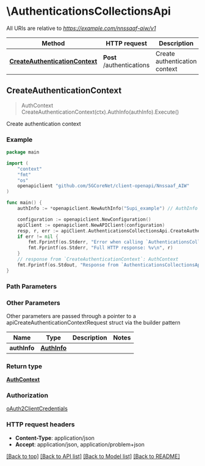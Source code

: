 # \AuthenticationsCollectionsApi

All URIs are relative to *https://example.com/nnssaaf-aiw/v1*

Method | HTTP request | Description
------------- | ------------- | -------------
[**CreateAuthenticationContext**](AuthenticationsCollectionsApi.md#CreateAuthenticationContext) | **Post** /authentications | Create authentication context



## CreateAuthenticationContext

> AuthContext CreateAuthenticationContext(ctx).AuthInfo(authInfo).Execute()

Create authentication context

### Example

```go
package main

import (
    "context"
    "fmt"
    "os"
    openapiclient "github.com/5GCoreNet/client-openapi/Nnssaaf_AIW"
)

func main() {
    authInfo := *openapiclient.NewAuthInfo("Supi_example") // AuthInfo | 

    configuration := openapiclient.NewConfiguration()
    apiClient := openapiclient.NewAPIClient(configuration)
    resp, r, err := apiClient.AuthenticationsCollectionsApi.CreateAuthenticationContext(context.Background()).AuthInfo(authInfo).Execute()
    if err != nil {
        fmt.Fprintf(os.Stderr, "Error when calling `AuthenticationsCollectionsApi.CreateAuthenticationContext``: %v\n", err)
        fmt.Fprintf(os.Stderr, "Full HTTP response: %v\n", r)
    }
    // response from `CreateAuthenticationContext`: AuthContext
    fmt.Fprintf(os.Stdout, "Response from `AuthenticationsCollectionsApi.CreateAuthenticationContext`: %v\n", resp)
}
```

### Path Parameters



### Other Parameters

Other parameters are passed through a pointer to a apiCreateAuthenticationContextRequest struct via the builder pattern


Name | Type | Description  | Notes
------------- | ------------- | ------------- | -------------
 **authInfo** | [**AuthInfo**](AuthInfo.md) |  | 

### Return type

[**AuthContext**](AuthContext.md)

### Authorization

[oAuth2ClientCredentials](../README.md#oAuth2ClientCredentials)

### HTTP request headers

- **Content-Type**: application/json
- **Accept**: application/json, application/problem+json

[[Back to top]](#) [[Back to API list]](../README.md#documentation-for-api-endpoints)
[[Back to Model list]](../README.md#documentation-for-models)
[[Back to README]](../README.md)

